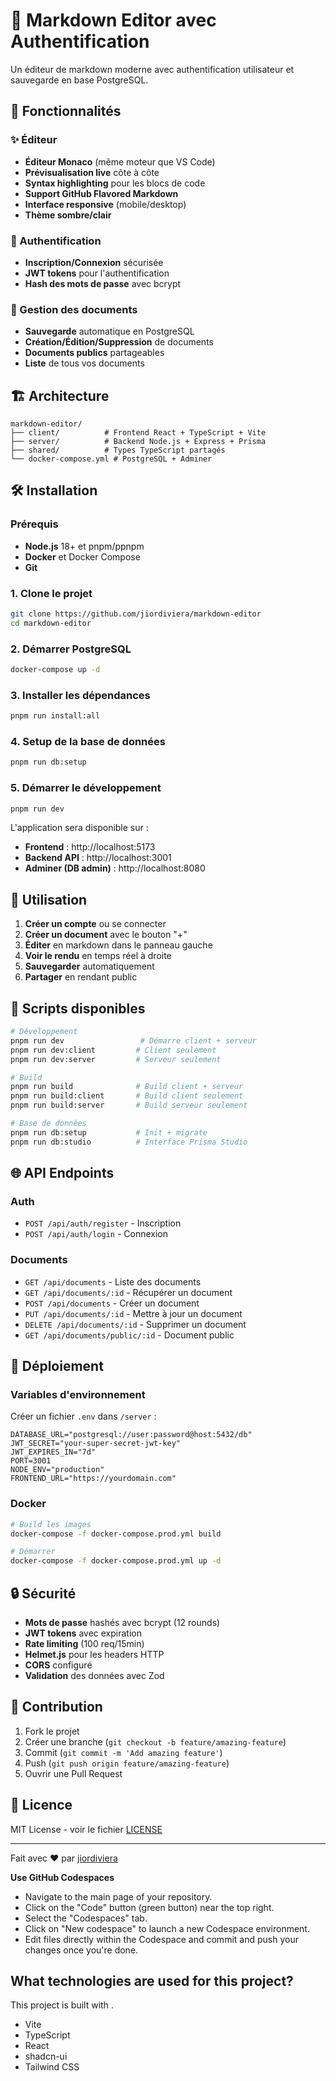 
# 📝 Markdown Editor avec Authentification

Un éditeur de markdown moderne avec authentification utilisateur et sauvegarde en base PostgreSQL.

## 🚀 Fonctionnalités

### ✨ Éditeur
- **Éditeur Monaco** (même moteur que VS Code)
- **Prévisualisation live** côte à côte  
- **Syntax highlighting** pour les blocs de code
- **Support GitHub Flavored Markdown**
- **Interface responsive** (mobile/desktop)
- **Thème sombre/clair**

### 👤 Authentification
- **Inscription/Connexion** sécurisée
- **JWT tokens** pour l'authentification
- **Hash des mots de passe** avec bcrypt

### 💾 Gestion des documents
- **Sauvegarde** automatique en PostgreSQL
- **Création/Édition/Suppression** de documents
- **Documents publics** partageables
- **Liste** de tous vos documents

## 🏗️ Architecture

```
markdown-editor/
├── client/          # Frontend React + TypeScript + Vite
├── server/          # Backend Node.js + Express + Prisma
├── shared/          # Types TypeScript partagés
└── docker-compose.yml # PostgreSQL + Adminer
```

## 🛠️ Installation

### Prérequis
- **Node.js** 18+ et pnpm/ppnpm
- **Docker** et Docker Compose
- **Git**

### 1. Clone le projet
```bash
git clone https://github.com/jiordiviera/markdown-editor
cd markdown-editor
```

### 2. Démarrer PostgreSQL
```bash
docker-compose up -d
```

### 3. Installer les dépendances
```bash
pnpm run install:all
```

### 4. Setup de la base de données
```bash
pnpm run db:setup
```

### 5. Démarrer le développement
```bash
pnpm run dev
```

L'application sera disponible sur :
- **Frontend** : http://localhost:5173
- **Backend API** : http://localhost:3001
- **Adminer (DB admin)** : http://localhost:8080

## 📱 Utilisation

1. **Créer un compte** ou se connecter
2. **Créer un document** avec le bouton "+"
3. **Éditer** en markdown dans le panneau gauche
4. **Voir le rendu** en temps réel à droite
5. **Sauvegarder** automatiquement
6. **Partager** en rendant public

## 🔧 Scripts disponibles

```bash
# Développement
pnpm run dev                 # Démarre client + serveur
pnpm run dev:client         # Client seulement
pnpm run dev:server         # Serveur seulement

# Build
pnpm run build              # Build client + serveur
pnpm run build:client       # Build client seulement
pnpm run build:server       # Build serveur seulement

# Base de données
pnpm run db:setup           # Init + migrate
pnpm run db:studio          # Interface Prisma Studio
```

## 🌐 API Endpoints

### Auth
- `POST /api/auth/register` - Inscription
- `POST /api/auth/login` - Connexion

### Documents
- `GET /api/documents` - Liste des documents
- `GET /api/documents/:id` - Récupérer un document
- `POST /api/documents` - Créer un document
- `PUT /api/documents/:id` - Mettre à jour un document
- `DELETE /api/documents/:id` - Supprimer un document
- `GET /api/documents/public/:id` - Document public

## 🚀 Déploiement

### Variables d'environnement

Créer un fichier `.env` dans `/server` :

```env
DATABASE_URL="postgresql://user:password@host:5432/db"
JWT_SECRET="your-super-secret-jwt-key"
JWT_EXPIRES_IN="7d"
PORT=3001
NODE_ENV="production"
FRONTEND_URL="https://yourdomain.com"
```

### Docker
```bash
# Build les images
docker-compose -f docker-compose.prod.yml build

# Démarrer
docker-compose -f docker-compose.prod.yml up -d
```

## 🔒 Sécurité

- **Mots de passe** hashés avec bcrypt (12 rounds)
- **JWT tokens** avec expiration
- **Rate limiting** (100 req/15min)
- **Helmet.js** pour les headers HTTP
- **CORS** configuré
- **Validation** des données avec Zod

## 🤝 Contribution

1. Fork le projet
2. Créer une branche (`git checkout -b feature/amazing-feature`)
3. Commit (`git commit -m 'Add amazing feature'`)
4. Push (`git push origin feature/amazing-feature`)
5. Ouvrir une Pull Request

## 📄 Licence

MIT License - voir le fichier [LICENSE](LICENSE)

---

Fait avec ❤️ par [jiordiviera](https://github.com/jiordiviera)

**Use GitHub Codespaces**

- Navigate to the main page of your repository.
- Click on the "Code" button (green button) near the top right.
- Select the "Codespaces" tab.
- Click on "New codespace" to launch a new Codespace environment.
- Edit files directly within the Codespace and commit and push your changes once you're done.

## What technologies are used for this project?

This project is built with .

- Vite
- TypeScript
- React
- shadcn-ui
- Tailwind CSS
